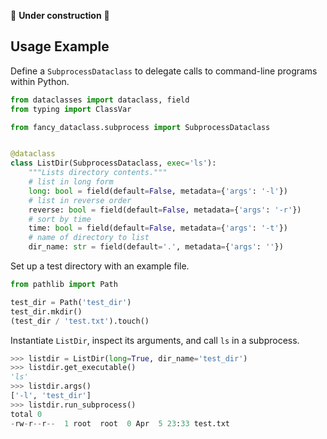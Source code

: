 🚧 **Under construction** 🚧

## Usage Example

Define a `SubprocessDataclass` to delegate calls to command-line programs within Python.

```python
from dataclasses import dataclass, field
from typing import ClassVar

from fancy_dataclass.subprocess import SubprocessDataclass


@dataclass
class ListDir(SubprocessDataclass, exec='ls'):
    """Lists directory contents."""
    # list in long form
    long: bool = field(default=False, metadata={'args': '-l'})
    # list in reverse order
    reverse: bool = field(default=False, metadata={'args': '-r'})
    # sort by time
    time: bool = field(default=False, metadata={'args': '-t'})
    # name of directory to list
    dir_name: str = field(default='.', metadata={'args': ''})
```

Set up a test directory with an example file.

```python
from pathlib import Path

test_dir = Path('test_dir')
test_dir.mkdir()
(test_dir / 'test.txt').touch()
```

Instantiate `ListDir`, inspect its arguments, and call `ls` in a subprocess.

```python
>>> listdir = ListDir(long=True, dir_name='test_dir')
>>> listdir.get_executable()
'ls'
>>> listdir.args()
['-l', 'test_dir']
>>> listdir.run_subprocess()
total 0
-rw-r--r--  1 root  root  0 Apr  5 23:33 test.txt
```
